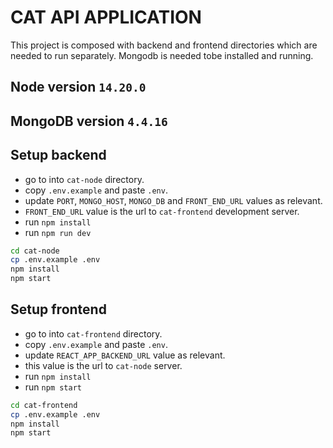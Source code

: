 # CAT API APPLICATION

This project is composed with backend and frontend directories which are needed to run separately. Mongodb is needed tobe installed and running.

## Node version `14.20.0`
## MongoDB version `4.4.16`

## Setup backend
- go to into `cat-node` directory.
- copy `.env.example` and paste `.env`.
- update `PORT`, `MONGO_HOST`, `MONGO_DB` and `FRONT_END_URL` values as relevant.
- `FRONT_END_URL` value is the url to `cat-frontend` development server.
- run `npm install`
- run `npm run dev`

```sh
cd cat-node
cp .env.example .env
npm install
npm start
```

## Setup frontend

- go to into `cat-frontend` directory.
- copy `.env.example` and paste `.env`.
- update `REACT_APP_BACKEND_URL` value as relevant.
- this value is the url to `cat-node` server.
- run `npm install`
- run `npm start`

```sh
cd cat-frontend
cp .env.example .env
npm install
npm start
```
